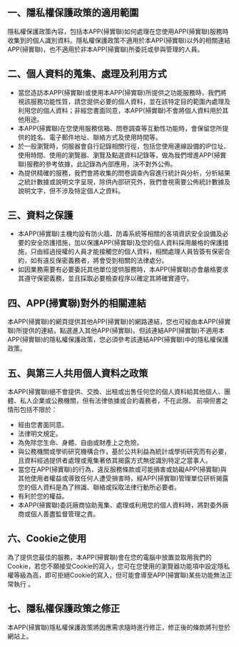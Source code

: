 
## 一、隱私權保護政策的適用範圍
隱私權保護政策內容，包括本APP(掃實聯)如何處理在您使用APP(掃實聯)服務時收集到的個人識別資料。隱私權保護政策不適用於本APP(掃實聯)以外的相關連結APP(掃實聯)，也不適用於非本APP(掃實聯)所委託或參與管理的人員。
## 二、個人資料的蒐集、處理及利用方式
* 當您造訪本APP(掃實聯)或使用本APP(掃實聯)所提供之功能服務時，我們將視該服務功能性質，請您提供必要的個人資料，並在該特定目的範圍內處理及利用您的個人資料；非經您書面同意，本APP(掃實聯)不會將個人資料用於其他用途。
* 本APP(掃實聯)在您使用服務信箱、問卷調查等互動性功能時，會保留您所提供的姓名、電子郵件地址、聯絡方式及使用時間等。
* 於一般瀏覽時，伺服器會自行記錄相關行徑，包括您使用連線設備的IP位址、使用時間、使用的瀏覽器、瀏覽及點選資料記錄等，做為我們增進APP(掃實聯)服務的參考依據，此記錄為內部應用，決不對外公佈。
* 為提供精確的服務，我們會將收集的問卷調查內容進行統計與分析，分析結果之統計數據或說明文字呈現，除供內部研究外，我們會視需要公佈統計數據及說明文字，但不涉及特定個人之資料。
## 三、資料之保護
* 本APP(掃實聯)主機均設有防火牆、防毒系統等相關的各項資訊安全設備及必要的安全防護措施，加以保護APP(掃實聯)及您的個人資料採用嚴格的保護措施，只由經過授權的人員才能接觸您的個人資料，相關處理人員皆簽有保密合約，如有違反保密義務者，將會受到相關的法律處分。
* 如因業務需要有必要委託其他單位提供服務時，本APP(掃實聯)亦會嚴格要求其遵守保密義務，並且採取必要檢查程序以確定其將確實遵守。
## 四、APP(掃實聯)對外的相關連結
本APP(掃實聯)的網頁提供其他APP(掃實聯)的網路連結，您也可經由本APP(掃實聯)所提供的連結，點選進入其他APP(掃實聯)。但該連結APP(掃實聯)不適用本APP(掃實聯)的隱私權保護政策，您必須參考該連結APP(掃實聯)中的隱私權保護政策。
## 五、與第三人共用個人資料之政策
本APP(掃實聯)絕不會提供、交換、出租或出售任何您的個人資料給其他個人、團體、私人企業或公務機關，但有法律依據或合約義務者，不在此限。
前項但書之情形包括不限於：
* 經由您書面同意。
* 法律明文規定。
* 為免除您生命、身體、自由或財產上之危險。
* 與公務機關或學術研究機構合作，基於公共利益為統計或學術研究而有必要，且資料經過提供者處理或蒐集著依其揭露方式無從識別特定之當事人。
* 當您在APP(掃實聯)的行為，違反服務條款或可能損害或妨礙APP(掃實聯)與其他使用者權益或導致任何人遭受損害時，經APP(掃實聯)管理單位研析揭露您的個人資料是為了辨識、聯絡或採取法律行動所必要者。
* 有利於您的權益。
* 本APP(掃實聯)委託廠商協助蒐集、處理或利用您的個人資料時，將對委外廠商或個人善盡監督管理之責。
## 六、Cookie之使用
為了提供您最佳的服務，本APP(掃實聯)會在您的電腦中放置並取用我們的Cookie，若您不願接受Cookie的寫入，您可在您使用的瀏覽器功能項中設定隱私權等級為高，即可拒絕Cookie的寫入，但可能會導至APP(掃實聯)某些功能無法正常執行 。
## 七、隱私權保護政策之修正
本APP(掃實聯)隱私權保護政策將因應需求隨時進行修正，修正後的條款將刊登於網站上。
